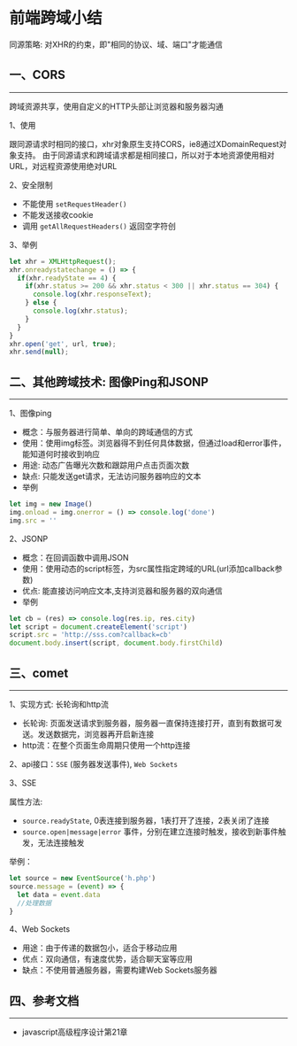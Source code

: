 <!-- 2017/5/8  -->

# 前端跨域小结

同源策略: 对XHR的约束，即"相同的协议、域、端口"才能通信

## 一、CORS

---

跨域资源共享，使用自定义的HTTP头部让浏览器和服务器沟通

1、使用

跟同源请求时相同的接口，xhr对象原生支持CORS，ie8通过XDomainRequest对象支持。
由于同源请求和跨域请求都是相同接口，所以对于本地资源使用相对URL，对远程资源使用绝对URL

2、安全限制

- 不能使用 `setRequestHeader()`
- 不能发送接收cookie
- 调用 `getAllRequestHeaders()` 返回空字符创

3、举例

```js
let xhr = XMLHttpRequest();
xhr.onreadystatechange = () => {
  if(xhr.readyState == 4) {
    if(xhr.status >= 200 && xhr.status < 300 || xhr.status == 304) {
      console.log(xhr.responseText);
    } else {
      console.log(xhr.status);
    }
  }
}
xhr.open('get', url, true);
xhr.send(null);
```

## 二、其他跨域技术: 图像Ping和JSONP

---

1、图像ping

- 概念：与服务器进行简单、单向的跨域通信的方式
- 使用：使用img标签。浏览器得不到任何具体数据，但通过load和error事件，能知道何时接收到响应
- 用途: 动态广告曝光次数和跟踪用户点击页面次数
- 缺点: 只能发送get请求，无法访问服务器响应的文本
- 举例

```js
let img = new Image()
img.onload = img.onerror = () => console.log('done')
img.src = ''
```

2、JSONP

- 概念：在回调函数中调用JSON
- 使用：使用动态的script标签，为src属性指定跨域的URL(url添加callback参数)
- 优点: 能直接访问响应文本,支持浏览器和服务器的双向通信
- 举例

```js
let cb = (res) => console.log(res.ip, res.city)
let script = document.createElement('script')
script.src = 'http://sss.com?callback=cb'
document.body.insert(script, document.body.firstChild)
```

## 三、comet

---

1、实现方式: 长轮询和http流

- 长轮询: 页面发送请求到服务器，服务器一直保持连接打开，直到有数据可发送。发送数据完，浏览器再开启新连接
- http流：在整个页面生命周期只使用一个http连接

2、api接口：`SSE` (服务器发送事件), `Web Sockets`

3、SSE

属性方法:

- `source.readyState`, 0表连接到服务器，1表打开了连接，2表关闭了连接
- `source.open|message|error` 事件，分别在建立连接时触发，接收到新事件触发，无法连接触发

举例：

```js
let source = new EventSource('h.php')
source.message = (event) => {
  let data = event.data
  //处理数据
}
```

4、Web Sockets

- 用途：由于传递的数据包小，适合于移动应用
- 优点：双向通信，有速度优势，适合聊天室等应用
- 缺点：不使用普通服务器，需要构建Web Sockets服务器

## 四、参考文档

---

- javascript高级程序设计第21章
